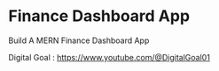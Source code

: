 # Finance Dashboard App

Build A MERN Finance Dashboard App

Digital Goal  : https://www.youtube.com/@DigitalGoal01

